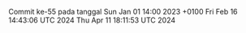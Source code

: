 Commit ke-55 pada tanggal Sun Jan 01 14:00 2023 +0100
Fri Feb 16 14:43:06 UTC 2024
Thu Apr 11 18:11:53 UTC 2024
